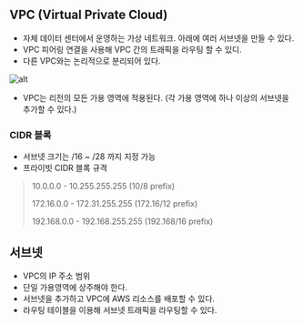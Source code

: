 ## VPC (Virtual Private Cloud)
- 자체 데이터 센터에서 운영하는 가상 네트워크. 아래에 여러 서브넷을 만들 수 있다.
- VPC 피어링 연결을 사용해 VPC 간의 트래픽을 라우팅 할 수 있디.
- 다른 VPC와는 논리적으로 분리되어 있다.

![alt](https://docs.aws.amazon.com/ko_kr/vpc/latest/userguide/images/vpc-diagram.png)
- VPC는 리전의 모든 가용 영역에 적용된다. (각 가용 영역에 하나 이상의 서브넷을 추가할 수 있다.)
### CIDR 블록
- 서브넷 크기는 /16 ~ /28 까지 지정 가능
- 프라이빗 CIDR 블록 규격
> 10.0.0.0        -   10.255.255.255  (10/8 prefix)
> 
> 172.16.0.0      -   172.31.255.255  (172.16/12 prefix)
> 
> 192.168.0.0     -   192.168.255.255 (192.168/16 prefix)


## 서브넷
- VPC의 IP 주소 범위
- 단일 가용영역에 상주해야 한다.
- 서브넷을 추가하고 VPC에 AWS 리소스를 배포할 수 있다.
- 라우팅 테이블을 이용해 서브넷 트래픽을 라우팅할 수 있다.

